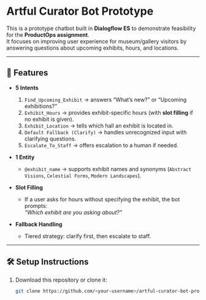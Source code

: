 
# Artful Curator Bot Prototype

This is a prototype chatbot built in **Dialogflow ES** to demonstrate feasibility for the **ProductOps assignment**.  
It focuses on improving user experience for museum/gallery visitors by answering questions about upcoming exhibits, hours, and locations.

---

## 📌 Features
- **5 Intents**
  1. `Find_Upcoming_Exhibit` → answers “What’s new?” or “Upcoming exhibitions?”
  2. `Exhibit_Hours` → provides exhibit-specific hours (with **slot filling** if no exhibit is given).
  3. `Exhibit_Location` → tells which hall an exhibit is located in.
  4. `Default Fallback (Clarify)` → handles unrecognized input with clarifying questions.
  5. `Escalate_To_Staff` → offers escalation to a human if needed.

- **1 Entity**
  - `@exhibit_name` → supports exhibit names and synonyms (`Abstract Visions`, `Celestial Forms`, `Modern Landscapes`).

- **Slot Filling**
  - If a user asks for hours without specifying the exhibit, the bot prompts:  
    *“Which exhibit are you asking about?”*

- **Fallback Handling**
  - Tiered strategy: clarify first, then escalate to staff.

---

## 🛠 Setup Instructions
1. Download this repository or clone it:
   ```bash
   git clone https://github.com/<your-username>/artful-curator-bot-prototype.git
